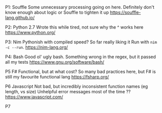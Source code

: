 P1:
    Souffle
        Some unnecessary processing going on here.
        Definitely don't know enough about logic or Souffle to tighten it up
    https://souffle-lang.github.io/

P2:
    Python 2.7
        Wrote this while tired, not sure why the ^ works here
    https://www.python.org/

P3:
    Nim
        Pythonish with compiled speed? So far really liking it
        Run with `nim -c --run`.
    https://nim-lang.org/

P4:
    Bash
        Good ol' ugly bash.
        Something wrong in the regex, but it passed all my tests
    https://www.gnu.org/software/bash/

P5
    F#
        Functional, but at what cost?
        So many bad practices here, but F# is still my favourite functional lang
    https://fsharp.org/

P6
    Javascript
        Not bad, but incredibly inconsistent function names (eg length, vs size)
        Unhelpful error messages most of the time
    ?? https://www.javascript.com/

P7
    

